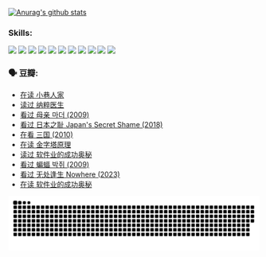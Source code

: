 
[![Anurag's github stats](https://github-readme-stats.vercel.app/api?username=w940853815)](https://github.com/anuraghazra/github-readme-stats)

### Skills:

<code><img height="32" src="https://cdn.jsdelivr.net/npm/simple-icons@v5/icons/python.svg"></code>
<code><img height="32" src="https://cdn.jsdelivr.net/npm/simple-icons@v5/icons/javascript.svg"></code>
<code><img height="32" src="https://cdn.jsdelivr.net/npm/simple-icons@v5/icons/django.svg"></code>
<code><img height="32" src="https://cdn.jsdelivr.net/npm/simple-icons@v5/icons/flask.svg"></code>
<code><img height="32" src="https://cdn.jsdelivr.net/npm/simple-icons@v5/icons/vuetify.svg"></code>
<code><img height="32" src="https://cdn.jsdelivr.net/npm/simple-icons@v5/icons/git.svg"></code>
<code><img height="32" src="https://cdn.jsdelivr.net/npm/simple-icons@v5/icons/docker.svg"></code>
<code><img height="32" src="https://cdn.jsdelivr.net/npm/simple-icons@v5/icons/postgresql.svg"></code>
<code><img height="32" src="https://cdn.jsdelivr.net/npm/simple-icons@v5/icons/elasticsearch.svg"></code>
<code><img height="32" src="https://cdn.jsdelivr.net/npm/simple-icons@v5/icons/macos.svg"></code>
<code><img height="32" src="https://cdn.jsdelivr.net/npm/simple-icons@v5/icons/linux.svg"></code>

### 🗣 豆瓣:

<!-- DOUBAN-ACTIVITIES:START -->
- [在读 小巷人家](https://www.douban.com/people/136069238/status/4445749134/?_i=01339243)
- [读过 纳粹医生](https://www.douban.com/people/136069238/status/4445748598/?_i=01339243)
- [看过 母亲 마더‎ (2009)](https://www.douban.com/people/136069238/status/4442102172/?_i=01339243)
- [看过 日本之耻 Japan's Secret Shame‎ (2018)](https://www.douban.com/people/136069238/status/4431579101/?_i=01339243)
- [在看 三国‎ (2010)](https://www.douban.com/people/136069238/status/4430559482/?_i=01339243)
- [在读 金字塔原理](https://www.douban.com/people/136069238/status/4424812753/?_i=01339243)
- [读过 软件业的成功奥秘](https://www.douban.com/people/136069238/status/4424809958/?_i=01339243)
- [看过 蝙蝠 박쥐‎ (2009)](https://www.douban.com/people/136069238/status/4422787315/?_i=01339243)
- [看过 无处逢生 Nowhere‎ (2023)](https://www.douban.com/people/136069238/status/4416454713/?_i=01339243)
- [在读 软件业的成功奥秘](https://www.douban.com/people/136069238/status/4414815312/?_i=01339243)
<!-- DOUBAN-ACTIVITIES:END -->


![Snake animation](https://raw.githubusercontent.com/w940853815/w940853815/output/github-contribution-grid-snake.svg)

<!--
**w940853815/w940853815** is a ✨ _special_ ✨ repository because its `README.md` (this file) appears on your GitHub profile.

Here are some ideas to get you started:

- 🔭 I’m currently working on ...
- 🌱 I’m currently learning ...
- 👯 I’m looking to collaborate on ...
- 🤔 I’m looking for help with ...
- 💬 Ask me about ...
- 📫 How to reach me: ...
- 😄 Pronouns: ...
- ⚡ Fun fact: ...
-->
